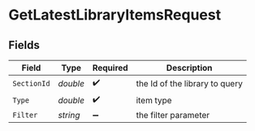 # GetLatestLibraryItemsRequest


## Fields

| Field                          | Type                           | Required                       | Description                    |
| ------------------------------ | ------------------------------ | ------------------------------ | ------------------------------ |
| `SectionId`                    | *double*                       | :heavy_check_mark:             | the Id of the library to query |
| `Type`                         | *double*                       | :heavy_check_mark:             | item type                      |
| `Filter`                       | *string*                       | :heavy_minus_sign:             | the filter parameter           |